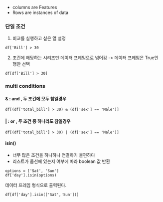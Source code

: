 - columns are Features
- Rows are instances of data

### 단일 조건
1. 비교를 실행하고 싶은 열 설정
   
```
df['Bill'] > 30
```
2. 조건에 해당하는 시리즈만 데이터 프레임으로 넘어감 -> 데이터 프레임은 True인 행만 선택
```
df[df['Bill'] > 30]
```
### multi conditions
#### & : and , 두 조건에 모두 참일경우
```
df[(df['total_bill'] > 30) & (df['sex'] == 'Male')]
```
#### | : or , 두 조건 중 하나라도 참일경우
```
df[(df['total_bill'] > 30) | (df['sex'] == 'Male')]
```
#### isin()
- 너무 많은 조건을 하나하나 연결하기 불편하다
- 리스트가 옵션에 있는지 여부에 따라 boolean 값 반환

```
options = ['Sat', 'Sun']
df['day'].isin(options)
```

데이터 프레임 형식으로 출력된다.
```
df[df['day'].isin(['Sat','Sun'])]
```
